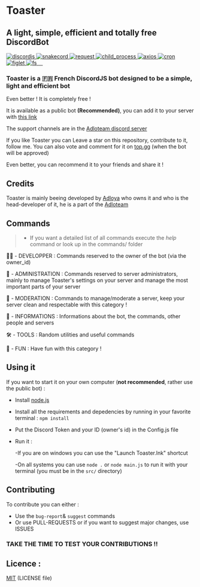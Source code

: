 
# Toaster

## A light, simple, efficient and totally free DiscordBot
 <a href="https://www.npmjs.com/package/discord.js" target="_BLANK">
    <img src="https://img.shields.io/badge/discord.js-v12.5.3-blue.svg?logo=npm" alt="discordjs" />
  </a>
   <a href="https://www.npmjs.com/package/snakecord" target="_BLANK">
    <img src="https://img.shields.io/twitter/url?color=Blue&label=Snakecord&logo=Npm&logoColor=blue&style=plastic&url=https%3A%2F%2Fwww.npmjs.com%2Fpackage%2Fsnakecord" alt="snakecord" />
  </a>
  </a>
   <a href="https://www.npmjs.com/package/request" target="_BLANK">
    <img src="https://img.shields.io/twitter/url?color=Blue&label=request&logo=Npm&logoColor=blue&style=plastic&url=https%3A%2F%2Fwww.npmjs.com%2Fpackage%2Frequest" alt="request"/>
  </a>
  <a href="https://www.npmjs.com/package/child_process" target="_BLANK">
    <img src="https://img.shields.io/twitter/url?color=Blue&label=child_process&logo=Npm&logoColor=blue&style=plastic&url=https%3A%2F%2Fwww.npmjs.com%2Fpackage%2Fchild_process" alt="child_process"/>
  </a>
  <a href="https://www.npmjs.com/package/axios" target="_BLANK">
    <img src="https://img.shields.io/twitter/url?color=Blue&label=axios&logo=Npm&logoColor=blue&style=plastic&url=https%3A%2F%2Fwww.npmjs.com%2Fpackage%2Faxios" alt="axios"/>
  </a>
  <a href="https://www.npmjs.com/package/cron" target="_BLANK">
    <img src="https://img.shields.io/twitter/url?color=Blue&label=cron&logo=Npm&logoColor=blue&style=plastic&url=https%3A%2F%2Fwww.npmjs.com%2Fpackage%2Fcron" alt="cron"/>
  </a>
  <a href="https://www.npmjs.com/package/figlet" target="_BLANK">
    <img src="https://img.shields.io/twitter/url?color=Blue&label=figlet&logo=Npm&logoColor=blue&style=plastic&url=https%3A%2F%2Fwww.npmjs.com%2Fpackage%2Ffiglet" alt="figlet"/>
  </a>
  <a href="https://www.npmjs.com/package/fs" target="_BLANK">
    <img src="https://img.shields.io/twitter/url?color=Blue&label=fs&logo=Npm&logoColor=blue&style=plastic&url=https%3A%2F%2Fwww.npmjs.com%2Fpackage%2Ffs" alt="fs"/>
  </a>
  <a href="https://www.npmjs.com/package/mathjs" target="_BLANK">
    <img src="https://img.shields.io/twitter/url?color=Blue&label=mathjs&logo=Npm&logoColor=blue&style=plastic&url=https%3A%2F%2Fwww.npmjs.com%2Fpackage%2Fmathjs" alt=""/>
  </a>
  <a href="https://www.npmjs.com/package/moment" target="_BLANK">
    <img src="https://img.shields.io/twitter/url?color=Blue&label=moment&logo=Npm&logoColor=blue&style=plastic&url=https%3A%2F%2Fwww.npmjs.com%2Fpackage%2Fmoment" alt=""/>
  </a>
  <a href="https://www.npmjs.com/package/opusscript" target="_BLANK">
    <img src="https://img.shields.io/twitter/url?color=Blue&label=opusscript&logo=Npm&logoColor=blue&style=plastic&url=https%3A%2F%2Fwww.npmjs.com%2Fpackage%2Fopusscript" alt=""/>
  </a>
  <a href="https://www.npmjs.com/package/reconlx" target="_BLANK">
    <img src="https://img.shields.io/twitter/url?color=Blue&label=reconlx&logo=Npm&logoColor=blue&style=plastic&url=https%3A%2F%2Fwww.npmjs.com%2Fpackage%2Freconlx" alt=""/>
  </a>
  
### **Toaster** is a 🇫🇷 French DiscordJS bot designed to be a simple, light and efficient bot

Even better ! It is completely free !

It is available as a public bot **(Recommended)**, you can add it to your server with [this link](https://discord.com/api/oauth2/authorize?client_id=860476125629382667&permissions=8&scope=bot)

The support channels are in the [Adloteam discord server](https://discord.gg/mxqVDtGksb)

If you like Toaster you can Leave a star on this repository, contribute to it, follow me. You can also vote and comment for it on [top.gg](https://top.gg/bot/860476125629382667) (when the bot will be approved)

Even better, you can recommend it to your friends and share it !

## Credits
Toaster is mainly beeing developed by [Adloya](https://dsc.bio/Adloya) who owns it and who is the head-developer of it, he is a part of the [Adloteam](https://discord.gg/mxqVDtGksb)

## Commands

> - If you want a detailed list of all commands execute the *help* command or look up in the commands/ folder

🧑‍💻 - DEVELOPPER : Commands reserved to the owner of the bot (via the owner_id)

💼 - ADMINISTRATION : Commands reserved to server administrators, mainly to manage Toaster's settings on your server and manage the most important parts of your server

🎯 - MODERATION : Commands to manage/moderate a server, keep your server clean and respectable with this category !

📜 - INFORMATIONS : Informations about the bot, the commands, other people and servers

🛠️ - TOOLS : Random utilities and useful commands

🎉 - FUN : Have fun with this category ! 

## Using it

If you want to start it on your own computer (**not recommended**, rather use the public bot) : 
- Install [node.js](https://nodejs.org/)
- Install all the requirements and depedencies by running in your favorite terminal : ``npm install``
- Put the Discord Token and your ID (owner's id) in the Config.js file
- Run it :

     -If you are on windows you can use the "Launch Toaster.lnk" shortcut
     
     -On all systems you can use ``node .`` or ``node main.js`` to run it with your terminal (you must be in the `src/` directory)


## Contributing
To contribute you can either :
- Use the ``bug-report``& ``suggest`` commands
- Or use PULL-REQUESTS or if you want to suggest major changes, use ISSUES

### TAKE THE TIME TO TEST YOUR CONTRIBUTIONS !!

## Licence :
[MIT](https://opensource.org/licenses/MIT) (LICENSE file)
